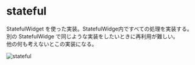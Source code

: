 # stateful

StatefulWidget を使った実装。StatefulWidge内ですべての処理を実装する。  
別の StatefulWidge で同じような実装をしたいときに再利用が難しい。  
他の何も考えないとこの実装になる。

![stateful](https://user-images.githubusercontent.com/13707135/86933314-6058fb00-c175-11ea-8d34-02a78b09bf72.png)
